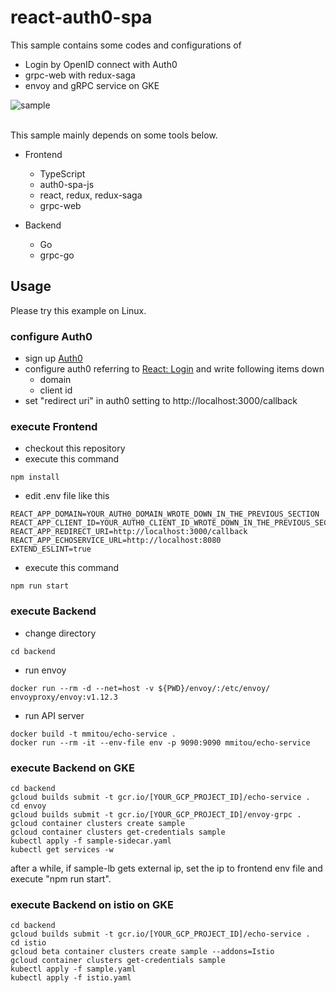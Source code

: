 react-auth0-spa
=============================================================
This sample contains some codes and configurations of 
- Login by OpenID connect with Auth0
- grpc-web with redux-saga
- envoy and gRPC service on GKE

![sample](https://user-images.githubusercontent.com/254112/75743456-66b51180-5d54-11ea-84d8-53ac563f88a2.gif)

<br />
This sample mainly depends on some tools below.

- Frontend
	- TypeScript
	- auth0-spa-js
	- react, redux, redux-saga 
	- grpc-web

- Backend
	- Go
	- grpc-go

## Usage

Please try this example on Linux.

### configure Auth0

- sign up [Auth0](https://auth0.com)
- configure auth0 referring to [React: Login](https://auth0.com/docs/quickstart/spa/react/01-login) and write following items down
	- domain
	- client id
- set "redirect uri" in auth0 setting to http://localhost:3000/callback

### execute Frontend

- checkout this repository
- execute this command

```
npm install
```

- edit .env file like this

```
REACT_APP_DOMAIN=YOUR_AUTH0_DOMAIN_WROTE_DOWN_IN_THE_PREVIOUS_SECTION
REACT_APP_CLIENT_ID=YOUR_AUTH0_CLIENT_ID_WROTE_DOWN_IN_THE_PREVIOUS_SECTION
REACT_APP_REDIRECT_URI=http://localhost:3000/callback
REACT_APP_ECHOSERVICE_URL=http://localhost:8080
EXTEND_ESLINT=true
```
- execute this command

```
npm run start
```

### execute Backend

- change directory

```
cd backend
```

- run envoy

```
docker run --rm -d --net=host -v ${PWD}/envoy/:/etc/envoy/  envoyproxy/envoy:v1.12.3 
```

- run API server

```
docker build -t mmitou/echo-service .
docker run --rm -it --env-file env -p 9090:9090 mmitou/echo-service
```

### execute Backend on GKE

```
cd backend
gcloud builds submit -t gcr.io/[YOUR_GCP_PROJECT_ID]/echo-service .
cd envoy
gcloud builds submit -t gcr.io/[YOUR_GCP_PROJECT_ID]/envoy-grpc .
gcloud container clusters create sample
gcloud container clusters get-credentials sample
kubectl apply -f sample-sidecar.yaml
kubectl get services -w
```

after a while, if sample-lb gets external ip, set the ip to frontend env file and execute "npm run start".

### execute Backend on istio on GKE

```
cd backend
gcloud builds submit -t gcr.io/[YOUR_GCP_PROJECT_ID]/echo-service .
cd istio
gcloud beta container clusters create sample --addons=Istio
gcloud container clusters get-credentials sample
kubectl apply -f sample.yaml
kubectl apply -f istio.yaml
```
